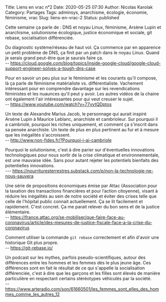 Title: Liens en vrac n°2
Date: 2020-05-25 07:30
Author: Nicolas Karolak
Category: Partages
Tags: adminsys, anarchisme, écologie, économie, féminisme, vrac
Slug: liens-en-vrac-2
Status: published

Cette semaine ça parle de : DNS et noyau Linux, féminisme, Arsène Lupin et anarchisme, solutionisme écologique, justice économique et sociale, git rebase, socialisation différenciée.

Du diagnostic système/réseau de haut vol. Ça commence par en apparence un petit problème de DNS, ça finit par un patch dans le noyau Linux. Quand je serais grand peut-être que je saurais faire ça.  
-- <https://cloud.google.com/blog/topics/inside-google-cloud/google-cloud-support-engineer-solves-a-tough-dns-case>

Pour en savoir un peu plus sur le féminisme et les courants qu'il compose, là ça parle de féminisme matérialiste vs. différentialiste. Vachement intéressant pour en comprendre davantage sur les revendications féministes et les nuaunces qu'il peut y avoir. Les autres vidéos de la chaine ont également l'air intéressantes pour qui veut creuser le sujet.  
-- <https://www.youtube.com/watch?v=77vvtQDptos>

Un texte de Alexandre Marius Jacob, le personnage qui aurait inspiré Arsène Lupin à Maurice Leblanc, anarchiste et cambrioleur. Sur pourquoi il a cambriolé, pourquoi les riches uniquement, et comment ça s'inscrit dans sa pensée anarchiste. Un texte de plus en plus pertinent au fur et à mesure que les inégalités s'accroissent.  
-- <http://www.non-fides.fr/?Pourquoi-j-ai-cambriole>

Pourquoi le solutionisme, c'est à dire parier sur d'éventuelles innovations technologiques pour nous sortir de la crise climatique et environnementale, est une mauvaise idée. Sans pour autant rejeter les potentiels bienfaits des potentielles innovations.  
--- <https://nourrituresterrestres.substack.com/p/non-la-technologie-ne-nous-sauvera>

Une série de propositions économiques émise par Attac (Association pour la taxation des transactions financières et pour l’action citoyenne), visant à réduire les inégalités au sein de notre société et éviter des crises telle que celle de l'hôpital public connait actuellement. Ça se lit facilement et rapidement. C'est concret. Ça me parait relever du bon sens et de la justice élémentaire.  
-- <https://france.attac.org/se-mobiliser/que-faire-face-au-coronavirus/article/des-mesures-de-justice-fiscale-face-a-la-crise-du-coronavirus>

Comment utiliser la commande `git rebase` correctement et afin d'avoir une historique Git plus propre.  
-- <https://git-rebase.io/>

Un podcast sur les mythes, parfois pseudo-scientifiques, autour des différences entre les hommes et les femmes dès le plus jeune âge. Ces différences sont en fait le résultat de ce qui s'appelle la socialisation différenciée, c'est à dire que les garçons et les filles sont élevés de manière particulière en respectant certains stéréotypes véhiculés par la société.  
-- <https://www.arteradio.com/son/61660501/les_femmes_sont_elles_des_hommes_comme_les_autres_12>
